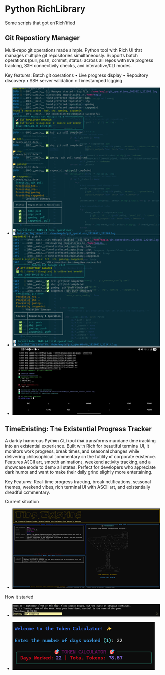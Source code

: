 # Python RichLibrary
Some scripts that got en'Rich'ified

## Git Repostiory Manager
Multi-repo git operations made simple. 
Python tool with Rich UI that manages multiple git repositories simultaneously. 
Supports batch operations (pull, push, commit, status) across all repos with live progress tracking, SSH connectivity checks, and interactive/CLI modes.

Key features: Batch git operations
• Live progress display
• Repository discovery
• SSH server validation
• Timestamped logging

- ![Git Pull](./gitManager/img/gitPull.png)
- ![Git Push](./gitManager/img/gitPush.png)
- ![Git Termux](./gitManager/img/gitPullTermux.jpg)

## TimeExisting: The Existential Progress Tracker
A darkly humorous Python CLI tool that transforms mundane time tracking into an existential experience. Built with Rich for beautiful terminal UI, it monitors work progress, break times, and seasonal changes while delivering philosophical commentary on the futility of corporate existence. Features ASCII art, smooth animations, weekend activity tracking, and a showcase mode to demo all states. Perfect for developers who appreciate dark humor and want to make their daily grind slightly more entertaining.  

Key Features: Real-time progress tracking, break notifications, seasonal themes, weekend vibes, rich terminal UI with ASCII art, and existentially dreadful commentary.

Current situation
- ![TimeTracking Latest](./progress/img/progress_v13.png)

How it started
- ![How it started](./progress/img/progress_v2.png)

- ![onduty](./img/onduty.png)